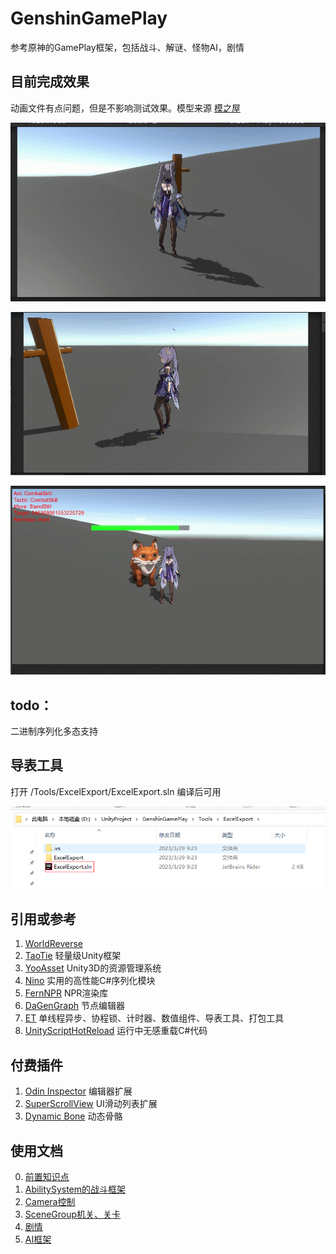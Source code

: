 # GenshinGamePlay

参考原神的GamePlay框架，包括战斗、解谜、怪物AI，剧情

## 目前完成效果
动画文件有点问题，但是不影响测试效果。模型来源 [模之屋](https://www.aplaybox.com/details/model/MmroYfxfeCtc)

![战斗技能.gif](ReadMeRes%2FPreview.gif)

![寻宝解谜.gif](ReadMeRes%2FPreview2.gif)

![怪物AI.gif](ReadMeRes%2FPreview3.gif)

## todo：
二进制序列化多态支持

## 导表工具
打开 /Tools/ExcelExport/ExcelExport.sln 编译后可用

![ExcelExport.png](ReadMeRes%2FExcelExport.png)


## 引用或参考
1. [WorldReverse](https://github.com/fengjixuchui/WorldReverse)
2. [TaoTie](https://github.com/526077247/TaoTie) 轻量级Unity框架
3. [YooAsset](https://github.com/tuyoogame/YooAsset) Unity3D的资源管理系统
4. [Nino](https://github.com/JasonXuDeveloper/Nino) 实用的高性能C#序列化模块
5. [FernNPR](https://github.com/FernRender/FernNPR) NPR渲染库
6. [DaGenGraph](https://github.com/LiFang7/DaGenGraph) 节点编辑器
7. [ET](https://github.com/egametang/ET) 单线程异步、协程锁、计时器、数值组件、导表工具、打包工具
8. [UnityScriptHotReload](https://github.com/Misaka-Mikoto-Tech/UnityScriptHotReload) 运行中无感重载C#代码

## 付费插件
1. [Odin Inspector](https://assetstore.unity.com/packages/tools/utilities/odin-inspector-and-serializer-89041) 编辑器扩展
2. [SuperScrollView](https://assetstore.unity.com/packages/tools/gui/ugui-super-scrollview-86572) UI滑动列表扩展
3. [Dynamic Bone](https://assetstore.unity.com/packages/tools/animation/dynamic-bone-16743) 动态骨骼

## 使用文档
0. [前置知识点](https://github.com/526077247/GenshinGamePlay/tree/master/Book/0.前置知识点.md)
1. [AbilitySystem的战斗框架](https://github.com/526077247/GenshinGamePlay/tree/master/Book/1.AbilitySystem的战斗框架.md)
2. [Camera控制](https://github.com/526077247/GenshinGamePlay/tree/master/Book/2.Camera控制.md)
3. [SceneGroup机关、关卡](https://github.com/526077247/GenshinGamePlay/tree/master/Book/3.SceneGroup机关、关卡.md)
4. [剧情](https://github.com/526077247/GenshinGamePlay/tree/master/Book/4.剧情.md)
5. [AI框架](https://github.com/526077247/GenshinGamePlay/tree/master/Book/5.AI框架.md)
